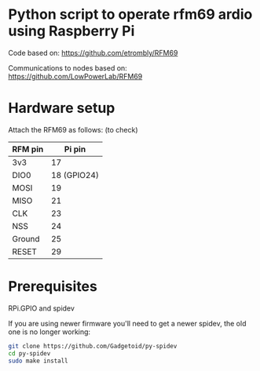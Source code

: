 # Python script to operate rfm69 ardio using Raspberry Pi

Code based on:
https://github.com/etrombly/RFM69

Communications to nodes based on:
https://github.com/LowPowerLab/RFM69

# Hardware setup

Attach the RFM69 as follows: (to check)

| RFM pin | Pi pin  
| ------- |-------
| 3v3     | 17  
| DIO0    | 18 (GPIO24)  
| MOSI    | 19  
| MISO    | 21  
| CLK     | 23  
| NSS     | 24  
| Ground  | 25  
| RESET   | 29


# Prerequisites

RPi.GPIO and spidev

If you are using newer firmware you'll need to get a newer spidev, the old one is no longer working:

```bash
git clone https://github.com/Gadgetoid/py-spidev
cd py-spidev
sudo make install
```
